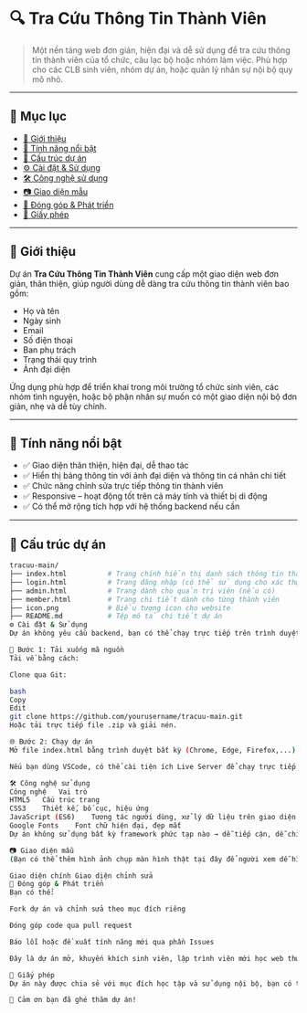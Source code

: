# 🔍 Tra Cứu Thông Tin Thành Viên

> Một nền tảng web đơn giản, hiện đại và dễ sử dụng để tra cứu thông tin thành viên của tổ chức, câu lạc bộ hoặc nhóm làm việc. Phù hợp cho các CLB sinh viên, nhóm dự án, hoặc quản lý nhân sự nội bộ quy mô nhỏ.

---

## 📖 Mục lục

- [📌 Giới thiệu](#-giới-thiệu)
- [🚀 Tính năng nổi bật](#-tính-năng-nổi-bật)
- [📁 Cấu trúc dự án](#-cấu-trúc-dự-án)
- [⚙️ Cài đặt & Sử dụng](#️-cài-đặt--sử-dụng)
- [🛠 Công nghệ sử dụng](#-công-nghệ-sử-dụng)
- [📷 Giao diện mẫu](#-giao-diện-mẫu)
- [🤝 Đóng góp & Phát triển](#-đóng-góp--phát-triển)
- [📄 Giấy phép](#-giấy-phép)

---

## 📌 Giới thiệu

Dự án **Tra Cứu Thông Tin Thành Viên** cung cấp một giao diện web đơn giản, thân thiện, giúp người dùng dễ dàng tra cứu thông tin thành viên bao gồm:

- Họ và tên
- Ngày sinh
- Email
- Số điện thoại
- Ban phụ trách
- Trạng thái quy trình
- Ảnh đại diện

Ứng dụng phù hợp để triển khai trong môi trường tổ chức sinh viên, các nhóm tình nguyện, hoặc bộ phận nhân sự muốn có một giao diện nội bộ đơn giản, nhẹ và dễ tùy chỉnh.

---

## 🚀 Tính năng nổi bật

- ✅ Giao diện thân thiện, hiện đại, dễ thao tác
- ✅ Hiển thị bảng thông tin với ảnh đại diện và thông tin cá nhân chi tiết
- ✅ Chức năng chỉnh sửa trực tiếp thông tin thành viên
- ✅ Responsive – hoạt động tốt trên cả máy tính và thiết bị di động
- ✅ Có thể mở rộng tích hợp với hệ thống backend nếu cần

---

## 📁 Cấu trúc dự án

```bash
tracuu-main/
├── index.html          # Trang chính hiển thị danh sách thông tin thành viên
├── login.html          # Trang đăng nhập (có thể sử dụng cho xác thực)
├── admin.html          # Trang dành cho quản trị viên (nếu có)
├── member.html         # Trang chi tiết dành cho từng thành viên
├── icon.png            # Biểu tượng icon cho website
├── README.md           # Tệp mô tả chi tiết dự án
⚙️ Cài đặt & Sử dụng
Dự án không yêu cầu backend, bạn có thể chạy trực tiếp trên trình duyệt.

🔧 Bước 1: Tải xuống mã nguồn
Tải về bằng cách:

Clone qua Git:

bash
Copy
Edit
git clone https://github.com/yourusername/tracuu-main.git
Hoặc tải trực tiếp file .zip và giải nén.

🌐 Bước 2: Chạy dự án
Mở file index.html bằng trình duyệt bất kỳ (Chrome, Edge, Firefox,...).

Nếu bạn dùng VSCode, có thể cài tiện ích Live Server để chạy trực tiếp từ trình duyệt với tốc độ nhanh và hỗ trợ hot reload.

🛠 Công nghệ sử dụng
Công nghệ	Vai trò
HTML5	Cấu trúc trang
CSS3	Thiết kế, bố cục, hiệu ứng
JavaScript (ES6)	Tương tác người dùng, xử lý dữ liệu trên giao diện
Google Fonts	Font chữ hiện đại, đẹp mắt
Dự án không sử dụng bất kỳ framework phức tạp nào → dễ tiếp cận, dễ chỉnh sửa.

📷 Giao diện mẫu
(Bạn có thể thêm hình ảnh chụp màn hình thật tại đây để người xem dễ hình dung)

Giao diện chính	Giao diện chỉnh sửa
🤝 Đóng góp & Phát triển
Bạn có thể:

Fork dự án và chỉnh sửa theo mục đích riêng

Đóng góp code qua pull request

Báo lỗi hoặc đề xuất tính năng mới qua phần Issues

Đây là dự án mở, khuyến khích sinh viên, lập trình viên mới học web thử sức và đóng góp!

📄 Giấy phép
Dự án này được chia sẻ với mục đích học tập và sử dụng nội bộ, bạn có thể tùy biến lại theo nhu cầu của mình. Khi chia sẻ công khai, vui lòng ghi nguồn dự án gốc.

🎉 Cảm ơn bạn đã ghé thăm dự án!
